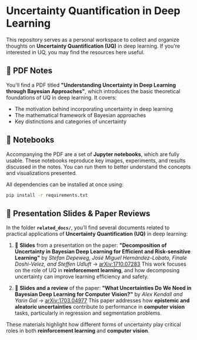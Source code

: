 # Uncertainty Quantification in Deep Learning

This repository serves as a personal workspace to collect and organize thoughts on **Uncertainty Quantification (UQ)** in deep learning. If you're interested in UQ, you may find the resources here useful.

## 📄 PDF Notes

You'll find a PDF titled **"Understanding Uncertainty in Deep Learning through Bayesian Approaches"**, which introduces the basic theoretical foundations of UQ in deep learning. It covers:

* The motivation behind incorporating uncertainty in deep learning
* The mathematical framework of Bayesian approaches
* Key distinctions and categories of uncertainty

## 🧪 Notebooks

Accompanying the PDF are a set of **Jupyter notebooks**, which are fully usable. These notebooks reproduce key images, experiments, and results discussed in the notes. You can run them to better understand the concepts and visualizations presented.

All dependencies can be installed at once using:
   ```bash
   pip install -r requirements.txt
   ```

## 🎤 Presentation Slides & Paper Reviews

In the folder **`related_docs/`**, you’ll find several documents related to practical applications of **Uncertainty Quantification (UQ)** in deep learning:

1. 📄 **Slides** from a presentation on the paper:
   **"Decomposition of Uncertainty in Bayesian Deep Learning for Efficient and Risk-sensitive Learning"**
   by *Stefan Depeweg, José Miguel Hernández-Lobato, Finale Doshi-Velez, and Steffen Udluft*
   → [arXiv:1710.07283](https://arxiv.org/abs/1710.07283)
   This work focuses on the role of UQ in **reinforcement learning**, and how decomposing uncertainty can improve learning efficiency and safety.

2. 📄 **Slides and a review** of the paper:
   **"What Uncertainties Do We Need in Bayesian Deep Learning for Computer Vision?"**
   by *Alex Kendall and Yarin Gal*
   → [arXiv:1703.04977](https://arxiv.org/abs/1703.04977)
   This paper addresses how **epistemic and aleatoric uncertainties** contribute to performance in **computer vision** tasks, particularly in regression and segmentation problems.

These materials highlight how different forms of uncertainty play critical roles in both **reinforcement learning** and **computer vision**.
